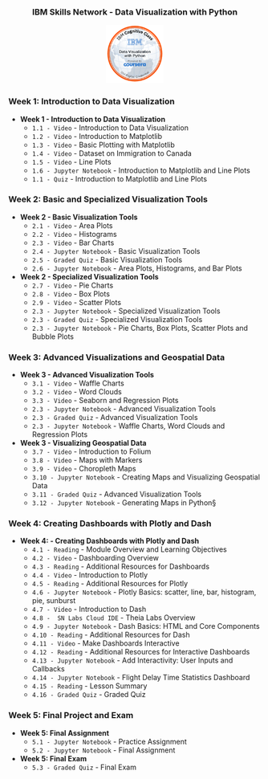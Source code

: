 <div align="center">
    <h3>IBM Skills Network - Data Visualization with Python</h3>
        <img src="/Data_Visual_w_Python.png" alt="Badge" style="width:23%">
</div>

### Week 1: Introduction to Data Visualization</b>
- <b>Week 1 - Introduction to Data Visualization</b>
    - `1.1 - Video` - Introduction to Data Visualization
    - `1.2 - Video` - Introduction to Matplotlib
    - `1.3 - Video` - Basic Plotting with Matplotlib
    - `1.4 - Video` - Dataset on Immigration to Canada
    - `1.5 - Video` - Line Plots
    - `1.6 - Jupyter Notebook` - Introduction to Matplotlib and Line Plots
    - `1.1 - Quiz` - Introduction to Matplotlib and Line Plots

### Week 2: Basic and Specialized Visualization Tools</b>
- <b>Week 2 - Basic Visualization Tools</b>
    - `2.1 - Video` - Area Plots
    - `2.2 - Video` - Histograms
    - `2.3 - Video` - Bar Charts
    - `2.4 - Jupyter Notebook` - Basic Visualization Tools
    - `2.5 - Graded Quiz` - Basic Visualization Tools
    - `2.6 - Jupyter Notebook` - Area Plots, Histograms, and Bar Plots
- <b>Week 2 - Specialized Visualization Tools</b>
    - `2.7 - Video` - Pie Charts
    - `2.8 - Video` - Box Plots
    - `2.9 - Video` - Scatter Plots
    - `2.3 - Jupyter Notebook` - Specialized Visualization Tools
    - `2.3 - Graded Quiz` - Specialized Visualization Tools
    - `2.3 - Jupyter Notebook` - Pie Charts, Box Plots, Scatter Plots and Bubble Plots

### Week 3: Advanced Visualizations and Geospatial Data
- <b>Week 3 - Advanced Visualization Tools</b>
    - `3.1 - Video` - Waffle Charts
    - `3.2 - Video` - Word Clouds
    - `3.3 - Video` - Seaborn and Regression Plots
    - `2.3 - Jupyter Notebook` - Advanced Visualization Tools
    - `2.3 - Graded Quiz` - Advanced Visualization Tools
    - `2.3 - Jupyter Notebook` - Waffle Charts, Word Clouds and Regression Plots
 - <b>Week 3 - Visualizing Geospatial Data</b>
    - `3.7 - Video` - Introduction to Folium 
    - `3.8 - Video` - Maps with Markers
    - `3.9 - Video` - Choropleth Maps
    - `3.10 - Jupyter Notebook` - Creating Maps and Visualizing Geospatial Data
    - `3.11 - Graded Quiz` - Advanced Visualization Tools
    - `3.12 - Jupyter Notebook` - Generating Maps in Python§
    
    
 ### Week 4: Creating Dashboards with Plotly and Dash
- <b>Week 4: - Creating Dashboards with Plotly and Dash</b>
    - `4.1 - Reading` - Module Overview and Learning Objectives
    - `4.2 - Video` - Dashboarding Overview
    - `4.3 - Reading` - Additional Resources for Dashboards
    - `4.4 - Video` - Introduction to Plotly
    - `4.5 - Reading` - Additional Resources for Plotly
    - `4.6 - Jupyter Notebook` - Plotly Basics: scatter, line, bar, histogram, pie, sunburst
    - `4.7 - Video` - Introduction to Dash
    - `4.8 -  SN Labs Cloud IDE` - Theia Labs Overview
    - `4.9 - Jupyter Notebook` - Dash Basics: HTML and Core Components
    - `4.10 - Reading` - Additional Resources for Dash
    - `4.11 - Video` - Make Dashboards Interactive
    - `4.12 - Reading` - Additional Resources for Interactive Dashboards
    - `4.13 - Jupyter Notebook` - Add Interactivity: User Inputs and Callbacks
    - `4.14 - Jupyter Notebook` - Flight Delay Time Statistics Dashboard 
    - `4.15 - Reading` - Lesson Summary
    - `4.16 - Graded Quiz` - Graded Quiz
    
### Week 5: Final Project and Exam
- <b>Week 5: Final Assignment</b> 
    - `5.1 - Jupyter Notebook` - Practice Assignment
    - `5.2 - Jupyter Notebook` - Final Assignment
- <b>Week 5: Final Exam</b> 
    - `5.3 - Graded Quiz` - Final Exam

